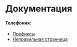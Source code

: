 Документация
============

#### Телефония:
* [Префиксы](voice/prefixes.md)
* [Неправильная странница](voice/one.md)
